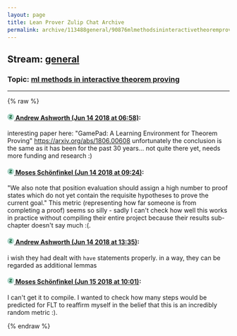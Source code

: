 ```yaml
---
layout: page
title: Lean Prover Zulip Chat Archive 
permalink: archive/113488general/90876mlmethodsininteractivetheoremproving.html
---
```


## Stream: [general](index.html)
### Topic: [ml methods in interactive theorem proving](90876mlmethodsininteractivetheoremproving.html)

---


{% raw %}
#### [![Click to go to Zulip](../../assets/img/zulip2.png) Andrew Ashworth (Jun 14 2018 at 06:58)](https://leanprover.zulipchat.com/#narrow/stream/113488-general/topic/ml%20methods%20in%20interactive%20theorem%20proving/near/128046890):
interesting paper here: "GamePad: A Learning Environment for Theorem Proving" https://arxiv.org/abs/1806.00608
unfortunately the conclusion is the same as it has been for the past 30 years... not quite there yet, needs more funding and research :)

#### [![Click to go to Zulip](../../assets/img/zulip2.png) Moses Schönfinkel (Jun 14 2018 at 09:24)](https://leanprover.zulipchat.com/#narrow/stream/113488-general/topic/ml%20methods%20in%20interactive%20theorem%20proving/near/128051268):
"We also note that position evaluation <omitted> should assign a high number to proof states which do not yet contain the requisite hypotheses to prove the current goal." This metric (representing how far someone is from completing a proof) seems so silly - sadly I can't check how well this works in practice without compiling their entire project because  their results sub-chapter doesn't say much :(.

#### [![Click to go to Zulip](../../assets/img/zulip2.png) Andrew Ashworth (Jun 14 2018 at 13:35)](https://leanprover.zulipchat.com/#narrow/stream/113488-general/topic/ml%20methods%20in%20interactive%20theorem%20proving/near/128060042):
i wish they had dealt with `have` statements properly. in a way, they can be regarded as additional  lemmas

#### [![Click to go to Zulip](../../assets/img/zulip2.png) Moses Schönfinkel (Jun 15 2018 at 10:01)](https://leanprover.zulipchat.com/#narrow/stream/113488-general/topic/ml%20methods%20in%20interactive%20theorem%20proving/near/128108440):
I can't get it to compile. I wanted to check how many steps would be predicted for FLT to reaffirm myself in the belief that this is an incredibly random metric :).


{% endraw %}
